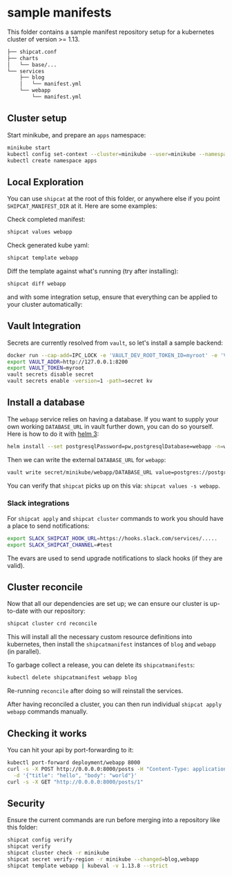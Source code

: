 # sample manifests

This folder contains a sample manifest repository setup for a kubernetes cluster of version >= 1.13.

```sh
├── shipcat.conf
├── charts
│   └── base/...
└── services
    ├── blog
    │   └── manifest.yml
    └── webapp
        └── manifest.yml
```

## Cluster setup
Start minikube, and prepare an `apps` namespace:

```sh
minikube start
kubectl config set-context --cluster=minikube --user=minikube --namespace=apps minikube
kubectl create namespace apps
```

## Local Exploration
You can use `shipcat` at the root of this folder, or anywhere else if you point `SHIPCAT_MANIFEST_DIR` at it. Here are some examples:

Check completed manifest:

```sh
shipcat values webapp
```

Check generated kube yaml:

```sh
shipcat template webapp
```

Diff the template against what's running (try after installing):

```sh
shipcat diff webapp
```

and with some integration setup, ensure that everything can be applied to your cluster automatically:

## Vault Integration
Secrets are currently resolved from `vault`, so let's install a sample backend:

```sh
docker run --cap-add=IPC_LOCK -e 'VAULT_DEV_ROOT_TOKEN_ID=myroot' -e 'VAULT_DEV_LISTEN_ADDRESS=0.0.0.0:8200' -p 8200:8200 -d --rm --name vault vault:0.11.3
export VAULT_ADDR=http://127.0.0.1:8200
export VAULT_TOKEN=myroot
vault secrets disable secret
vault secrets enable -version=1 -path=secret kv
```

## Install a database
The `webapp` service relies on having a database. If you want to supply your own working `DATABASE_URL` in vault further down, you can do so yourself. Here is how to do it with [helm 3](https://github.com/helm/helm/releases):

```sh
helm install --set postgresqlPassword=pw,postgresqlDatabase=webapp -n=webapp-pg stable/postgresql
```

Then we can write the external `DATABASE_URL` for `webapp`:

```sh
vault write secret/minikube/webapp/DATABASE_URL value=postgres://postgres:pw@webapp-pg-postgresql.apps/webapp
```

You can verify that `shipcat` picks up on this via: `shipcat values -s webapp`.

### Slack integrations
For `shipcat apply` and `shipcat cluster` commands to work you should have a place to send notifications:

```sh
export SLACK_SHIPCAT_HOOK_URL=https://hooks.slack.com/services/.....
export SLACK_SHIPCAT_CHANNEL=#test
```

The evars are used to send upgrade notifications to slack hooks (if they are valid).

## Cluster reconcile
Now that all our dependencies are set up; we can ensure our cluster is up-to-date with our repository:

```sh
shipcat cluster crd reconcile
```

This will install all the necessary custom resource definitions into kubernetes, then install the `shipcatmanifest` instances of `blog` and `webapp` (in parallel).

To garbage collect a release, you can delete its `shipcatmanifests`:

```sh
kubectl delete shipcatmanifest webapp blog
```

Re-running `reconcile` after doing so will reinstall the services.

After having reconciled a cluster, you can then run individual `shipcat apply webapp` commands manually.

## Checking it works
You can hit your api by port-forwarding to it:

```sh
kubectl port-forward deployment/webapp 8000
curl -s -X POST http://0.0.0.0:8000/posts -H "Content-Type: application/json" \
  -d '{"title": "hello", "body": "world"}'
curl -s -X GET "http://0.0.0.0:8000/posts/1"
```

## Security
Ensure the current commands are run before merging into a repository like this folder:

```sh
shipcat config verify
shipcat verify
shipcat cluster check -r minikube
shipcat secret verify-region -r minikube --changed=blog,webapp
shipcat template webapp | kubeval -v 1.13.8 --strict
```
